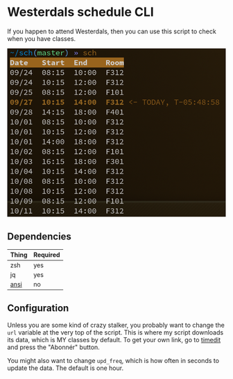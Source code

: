 # Westerdals schedule CLI

If you happen to attend Westerdals, then you can use this script to check when you have classes.

![](screenshot.png)


## Dependencies

| Thing                                  | Required |
|----------------------------------------|----------|
| zsh                                    | yes      |
| jq                                     | yes      |
| [ansi](https://github.com/fidian/ansi) | no       |


## Configuration

Unless you are some kind of crazy stalker, you probably want to change the `url` variable at the very top of the script. This is where my script downloads its data, which is MY classes by default. To get your own link, go to [timedit](https://cloud.timeedit.net/campuskristiania_test3/web/oslo/ri10Z327X55Z07Q5Z56g6130yo0Y6YQ3p03gQY5Q5539Q0.html) and press the "Abonnér" button.


You might also want to change `upd_freq`, which is how often in seconds to update the data. The default is one hour.
